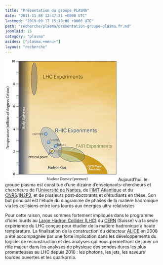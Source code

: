 ```yaml
---
title: "Présentation du groupe PLASMA"
date: "2011-11-08 12:47:21 +0000 UTC"
lastmod: "2019-09-17 15:10:00 +0000 UTC"
path: "recherche/plasma/presentation-groupe-plasma.fr.md"
joomlaid: 15
category: "plasma"
asides: ["plasma.+menu+"]
layout: "recherche"
---
```

[![](images/nuclear-density-362px.gif)](http://www.bnl.gov/atlas/collaboration3.asp) Aujourd’hui, le groupe plasma est constitué d’une dizaine d’enseignants-chercheurs et chercheurs de l’[Université de Nantes](http://www.univ-nantes.fr), de [l'IMT Atlantique](http://www.imt-atlantique.fr) et du [CNRS](http://www.cnrs.fr)/[IN2P3](http://www.in2p3.fr), et de plusieurs post-doctorants et d'étudiants en thèse. Son but principal est l'étude du diagramme de phases de la matière hadronique via les collisions entre ions lourds aux énergies ultra relativistes

Pour cette raison, nous sommes fortement impliqués dans le programme d’ions lourds au [Large Hadron Collider (LHC)](http://public.web.cern.ch/public/fr/LHC/LHC-fr.html) du [CERN](http://www.cern.ch) (Suisse) via la seule expérience du LHC conçue pour étudier de la matière hadronique à haute température. La finalisation de la construction du détecteur [ALICE](http://aliweb.cern.ch/) en 2008 a été accompagnée par une forte implication dans les développements du logiciel de reconstruction et des analyses qui nous permettront de jouer un rôle majeur dans les analyses de physique des sondes dures les plus prometteuses au LHC depuis 2010 : les photons, les jets, les saveurs lourdes ouvertes et les quarkornia.

